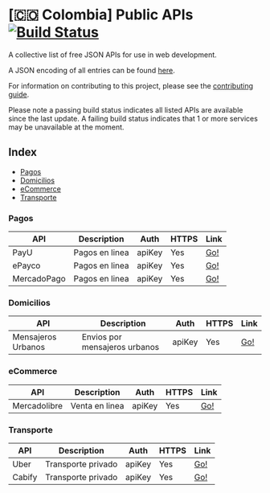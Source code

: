 # [:colombia: Colombia] Public APIs [![Build Status](https://api.travis-ci.org/ylecuyer/public-apis-colombia.svg)](https://travis-ci.org/ylecuyer/public-apis-colombia)

A collective list of free JSON APIs for use in web development.

A JSON encoding of all entries can be found [here](json).

For information on contributing to this project, please see the [contributing guide](CONTRIBUTING.md).

Please note a passing build status indicates all listed APIs are available since the last update. A failing build status indicates that 1 or more services may be unavailable at the moment.

## Index

* [Pagos](#pagos)
* [Domicilios](#domicilios)
* [eCommerce](#ecommerce)
* [Transporte](#transporte)

### Pagos
API | Description | Auth | HTTPS | Link |
|---|---|---|---|---|
| PayU | Pagos en linea | apiKey | Yes | [Go!](http://developers.payulatam.com/es/api/) |
| ePayco | Pagos en linea | apiKey | Yes | [Go!](https://epayco.co/developers.php) |
| MercadoPago | Pagos en linea | apiKey | Yes | [Go!](https://www.mercadopago.com.ar/developers/es/api-docs/) |


### Domicilios
API | Description | Auth | HTTPS | Link |
|---|---|---|---|---|
| Mensajeros Urbanos | Envios por mensajeros urbanos | apiKey | Yes | [Go!](http://murbanos.co/la-compa%C3%B1ia/api-urbanos) |

### eCommerce
API | Description | Auth | HTTPS | Link |
|---|---|---|---|---|
| Mercadolibre | Venta en linea | apiKey | Yes | [Go!](http://developers.mercadolibre.com/api-docs/) |

### Transporte
API | Description | Auth | HTTPS | Link |
|---|---|---|---|---|
| Uber | Transporte privado | apiKey | Yes | [Go!](https://developer.uber.com/) |
| Cabify | Transporte privado | apiKey | Yes | [Go!](http://developers.cabify.com/) |
